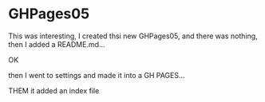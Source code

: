 # GHPages05

This was interesting, I created thsi new GHPages05, and there was nothing, then I added a README.md...

OK 

then I went to settings and made it into a GH PAGES...

THEM it added an index file

